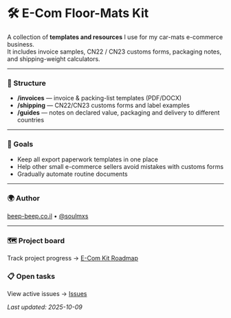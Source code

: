 # 🛠️ E-Com Floor-Mats Kit

A collection of **templates and resources** I use for my car-mats e-commerce business.  
It includes invoice samples, CN22 / CN23 customs forms, packaging notes, and shipping-weight calculators.

---

### 📂 Structure
- **/invoices** — invoice & packing-list templates (PDF/DOCX)  
- **/shipping** — CN22/CN23 customs forms and label examples  
- **/guides** — notes on declared value, packaging and delivery to different countries  

---

### 🚀 Goals
- Keep all export paperwork templates in one place  
- Help other small e-commerce sellers avoid mistakes with customs forms  
- Gradually automate routine documents  

---

### 🌍 Author
[beep-beep.co.il](https://beep-beep.co.il)  •  [@soulmxs](https://t.me/soulmxs)

---

### 🗺️ Project board
Track project progress → [E-Com Kit Roadmap](../../projects)

### 📋 Open tasks
View active issues → [Issues](../../issues)

_Last updated: 2025-10-09_
